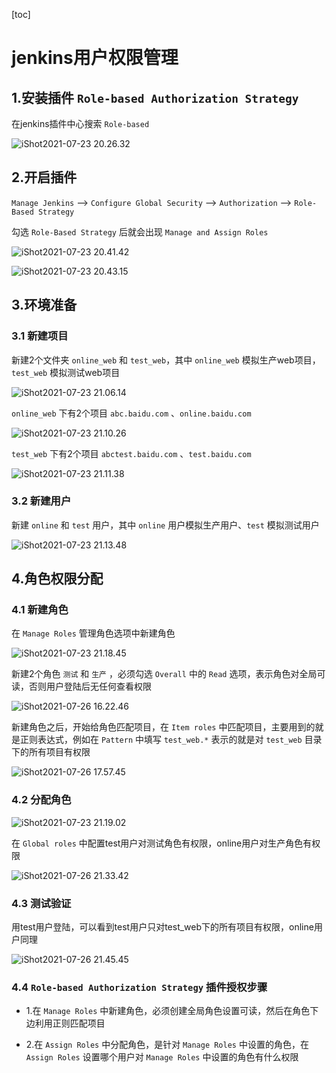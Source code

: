 [toc]

# jenkins用户权限管理



## 1.安装插件 `Role-based Authorization Strategy`



在jenkins插件中心搜索 `Role-based` 

![iShot2021-07-23 20.26.32](https://gitea.pptfz.cn/pptfz/picgo-images/raw/branch/master/img/iShot2021-07-23%2020.26.32.png)





## 2.开启插件

`Manage Jenkins` --> `Configure Global Security` --> `Authorization` --> `Role-Based Strategy`

勾选  `Role-Based Strategy` 后就会出现 `Manage and Assign Roles` 

![iShot2021-07-23 20.41.42](https://gitea.pptfz.cn/pptfz/picgo-images/raw/branch/master/img/iShot2021-07-23%2020.41.42.png)



![iShot2021-07-23 20.43.15](https://gitea.pptfz.cn/pptfz/picgo-images/raw/branch/master/img/iShot2021-07-23%2020.43.15.png)



## 3.环境准备

### 3.1 新建项目

新建2个文件夹 `online_web` 和 `test_web`，其中 `online_web` 模拟生产web项目，`test_web` 模拟测试web项目

![iShot2021-07-23 21.06.14](https://gitea.pptfz.cn/pptfz/picgo-images/raw/branch/master/img/iShot2021-07-23%2021.06.14.png)





`online_web` 下有2个项目 `abc.baidu.com` 、`online.baidu.com`

![iShot2021-07-23 21.10.26](https://gitea.pptfz.cn/pptfz/picgo-images/raw/branch/master/img/iShot2021-07-23%2021.10.26.png)





`test_web` 下有2个项目 `abctest.baidu.com` 、`test.baidu.com`

![iShot2021-07-23 21.11.38](https://gitea.pptfz.cn/pptfz/picgo-images/raw/branch/master/img/iShot2021-07-23%2021.11.38.png)







### 3.2 新建用户

新建 `online` 和 `test` 用户，其中 `online` 用户模拟生产用户、`test` 模拟测试用户

![iShot2021-07-23 21.13.48](https://gitea.pptfz.cn/pptfz/picgo-images/raw/branch/master/img/iShot2021-07-23%2021.13.48.png)





## 4.角色权限分配

### 4.1 新建角色

在 `Manage Roles` 管理角色选项中新建角色

![iShot2021-07-23 21.18.45](https://gitea.pptfz.cn/pptfz/picgo-images/raw/branch/master/img/iShot2021-07-23%2021.18.45.png)





新建2个角色 `测试` 和 `生产` ，必须勾选 `Overall` 中的 `Read` 选项，表示角色对全局可读，否则用户登陆后无任何查看权限

![iShot2021-07-26 16.22.46](https://gitea.pptfz.cn/pptfz/picgo-images/raw/branch/master/img/iShot2021-07-26%2016.22.46.png)



新建角色之后，开始给角色匹配项目，在 `Item roles` 中匹配项目，主要用到的就是正则表达式，例如在 `Pattern` 中填写 `test_web.*` 表示的就是对 `test_web` 目录下的所有项目有权限

![iShot2021-07-26 17.57.45](https://gitea.pptfz.cn/pptfz/picgo-images/raw/branch/master/img/iShot2021-07-26%2017.57.45.png)







### 4.2 分配角色

![iShot2021-07-23 21.19.02](https://gitea.pptfz.cn/pptfz/picgo-images/raw/branch/master/img/iShot2021-07-23%2021.19.02.png)





在 `Global roles` 中配置test用户对测试角色有权限，online用户对生产角色有权限

![iShot2021-07-26 21.33.42](https://gitea.pptfz.cn/pptfz/picgo-images/raw/branch/master/img/iShot2021-07-26%2021.33.42.png)





### 4.3 测试验证

用test用户登陆，可以看到test用户只对test_web下的所有项目有权限，online用户同理

![iShot2021-07-26 21.45.45](https://gitea.pptfz.cn/pptfz/picgo-images/raw/branch/master/img/iShot2021-07-26%2021.45.45.png)





### 4.4 `Role-based Authorization Strategy` 插件授权步骤

- 1.在 `Manage Roles` 中新建角色，必须创建全局角色设置可读，然后在角色下边利用正则匹配项目

- 2.在 `Assign Roles` 中分配角色，是针对 `Manage Roles` 中设置的角色，在 `Assign Roles` 设置哪个用户对 `Manage Roles` 中设置的角色有什么权限

  
